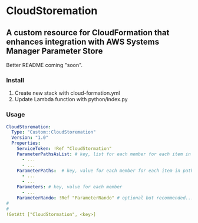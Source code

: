 # CloudStoremation

## A custom resource for CloudFormation that enhances integration with AWS Systems Manager Parameter Store

Better README coming "soon".

### Install
1. Create new stack with cloud-formation.yml
2. Update Lambda function with python/index.py

### Usage
```yaml
CloudStoremation:
  Type: "Custom::CloudStoremation"
  Version: "1.0"
  Properties:
    ServiceToken: !Ref "CloudStormation"
    ParameterPathsAsList: # key, list for each member for each item in path
      - ...
      - ...
    ParameterPaths:  # key, value for each member for each item in path
      - ...
      - ...
    Parameters: # key, value for each member
      - ...
    ParameterRando: !Ref "ParameterRando" # optional but recommended...used to force refresh
#
#
!GetAtt ["CloudStormation", <key>]
```
